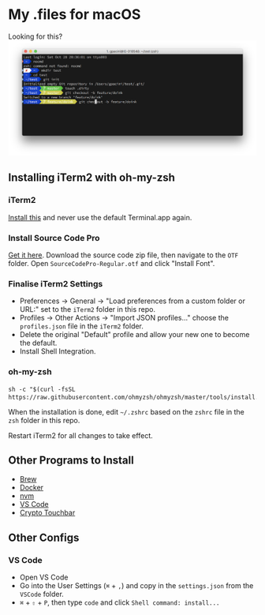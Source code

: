 # My .files for macOS

Looking for this?
![Terminal](terminal.png)

## Installing iTerm2 with oh-my-zsh

### iTerm2
[Install this](https://www.iterm2.com/) and never use the default Terminal.app again.

### Install Source Code Pro
[Get it here](https://github.com/adobe-fonts/source-code-pro/releases/tag/2.030R-ro%2F1.050R-it). Download the source code zip file, then navigate to the `OTF` folder. Open `SourceCodePro-Regular.otf` and click "Install Font".

### Finalise iTerm2 Settings
 - Preferences → General → "Load preferences from a custom folder or URL:" set to the `iTerm2` folder in this repo.
 - Profiles → Other Actions → "Import JSON profiles..." choose the `profiles.json` file in the `iTerm2` folder.
 - Delete the original "Default" profile and allow your new one to become the default.
 - Install Shell Integration.

### oh-my-zsh
    
    sh -c "$(curl -fsSL https://raw.githubusercontent.com/ohmyzsh/ohmyzsh/master/tools/install.sh)"
    
When the installation is done, edit `~/.zshrc` based on the `zshrc` file in the `zsh` folder in this repo.

Restart iTerm2 for all changes to take effect.

## Other Programs to Install
 - [Brew](https://brew.sh/)
 - [Docker](https://docs.docker.com/docker-for-mac/install/)
 - [nvm](https://github.com/nvm-sh/nvm)
 - [VS Code](https://code.visualstudio.com/docs?dv=osx)
 - [Crypto Touchbar](https://chrislennon.github.io/Crypto-Touchbar-App/)

## Other Configs
 
### VS Code
 - Open VS Code
 - Go into the User Settings (`⌘` + `,`) and copy in the `settings.json` from the `VSCode` folder.
 - `⌘` + `⇧` + `P`, then type `code` and click `Shell command: install...`
